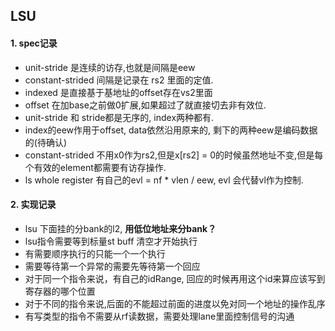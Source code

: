 ## LSU

#### 1. spec记录

* unit-stride 是连续的访存,也就是间隔是eew
* constant-strided 间隔是记录在 rs2 里面的定值.
* indexed 是直接基于基地址的offset存在vs2里面
* offset 在加base之前做0扩展,如果超过了就直接切去非有效位.
* unit-stride 和 stride都是无序的, index两种都有.
* index的eew作用于offset, data依然沿用原来的, 剩下的两种eew是编码数据的(待确认)
* constant-strided 不用x0作为rs2,但是x[rs2] = 0的时候虽然地址不变,但是每个有效的element都需要有访存操作.
* ls whole register 有自己的evl = nf * vlen / eew, evl 会代替vl作为控制.

#### 2. 实现记录

* lsu 下面挂的分bank的l2, **用低位地址来分bank？**
* lsu指令需要等到标量st buff 清空才开始执行
* 有需要顺序执行的只能一个一个执行
* 需要等待第一个异常的需要先等待第一个回应
* 对于同一个指令来说，有自己的idRange, 回应的时候再用这个id来算应该写到寄存器的哪个位置
* 对于不同的指令来说,后面的不能超过前面的进度以免对同一个地址的操作乱序
* 有写类型的指令不需要从rf读数据，需要处理lane里面控制信号的沟通

